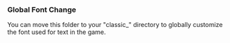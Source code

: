 ### Global Font Change
You can move this folder to your "classic_" directory to globally customize the font used for text in the game.